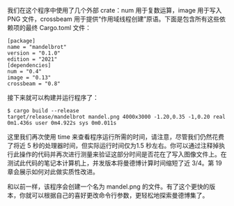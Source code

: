 我们在这个程序中使用了几个外部 crate：num 用于复数运算，image 用于写入 PNG 文件，crossbeam 用于提供“作用域线程创建”原语。下面是包含所有这些依赖项的最终 Cargo.toml 文件：
```
[package] 
name = "mandelbrot" 
version = "0.1.0" 
edition = "2021" 
[dependencies]
num = "0.4" 
image = "0.13" 
crossbeam = "0.8"
```
接下来就可以构建并运行程序了：
```
$ cargo build --release 
target/release/mandelbrot mandel.png 4000x3000 -1.20,0.35 -1,0.20 real 0m1.436s user 0m4.922s sys 0m0.011s
```
这里我们再次使用 time 来查看程序运行所需的时间，请注意，尽管我们仍然花费了将近 5 秒的处理器时间，但实际运行时间仅为1.5 秒左右。你可以通过注释掉执行此操作的代码并再次进行测量来验证这部分时间是否花在了写入图像文件上。在测试此代码的笔记本计算机上，并发版本将曼德博计算时间缩短了近 3/4。第 19 章会展示如何对此做实质性改进。

和以前一样，该程序会创建一个名为 mandel.png 的文件。有了这个更快的版本，你就可以根据自己的喜好更改命令行参数，更轻松地探索曼德博集了。
